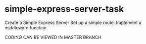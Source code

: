 # simple-express-server-task
Create a Simple Express Server Set up a simple route. Implement a middleware function.

CODING CAN BE VIEWED IN MASTER BRANCH
